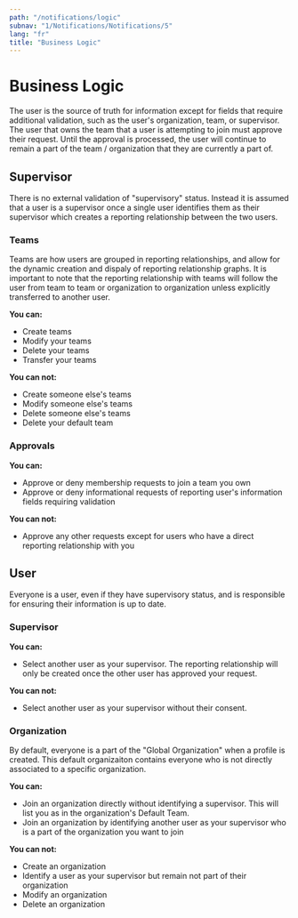 ```yaml
---
path: "/notifications/logic"
subnav: "1/Notifications/Notifications/5"
lang: "fr"
title: "Business Logic"
---
```


<helmet>
<title> Profile - Business Logic</title>
</helmet>

# Business Logic

The user is the source of truth for information except for fields that require additional validation, such as the user's organization, team, or supervisor.  The user that owns the team that a user is attempting to join must approve their request.  Until the approval is processed, the user will continue to remain a part of the team / organization that they are currently a part of.

## Supervisor

There is no external validation of "supervisory" status.  Instead it is assumed that a user is a supervisor once a single user identifies them as their supervisor which creates a reporting relationship between the two users.

### Teams

Teams are how users are grouped in reporting relationships, and allow for the dynamic creation and dispaly of reporting relationship graphs.
It is important to note that the reporting relationship with teams will follow the user from team to team or organization to organization unless explicitly transferred to another user.

**You can:**
* Create teams
* Modify your teams
* Delete your teams
* Transfer your teams

**You can not:**
* Create someone else's teams
* Modify someone else's teams
* Delete someone else's teams
* Delete your default team

### Approvals

**You can:**
* Approve or deny membership requests to join a team you own
* Approve or deny informational requests of reporting user's information fields requiring validation

**You can not:**
* Approve any other requests except for users who have a direct reporting relationship with you

## User

Everyone is a user, even if they have supervisory status, and is responsible for ensuring their information is up to date.

### Supervisor

**You can:**
* Select another user as your supervisor.  The reporting relationship will only be created once the other user has approved your request.

**You can not:**
* Select another user as your supervisor without their consent.

### Organization

By default, everyone is a part of the "Global Organization" when a profile is created.  This default organizaiton contains everyone who is not directly associated to a specific organization.

**You can:**
* Join an organization directly without identifying a supervisor.  This will list you as in the organization's Default Team.
* Join an organization by identifying another user as your supervisor who is a part of the organization you want to join

**You can not:**
* Create an organization
* Identify a user as your supervisor but remain not part of their organization
* Modify an organization
* Delete an organization




